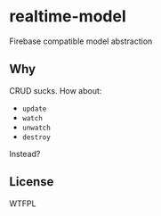 # realtime-model
Firebase compatible model abstraction

## Why
CRUD sucks. How about:  

* `update`
* `watch`
* `unwatch`
* `destroy`

Instead?

## License
WTFPL